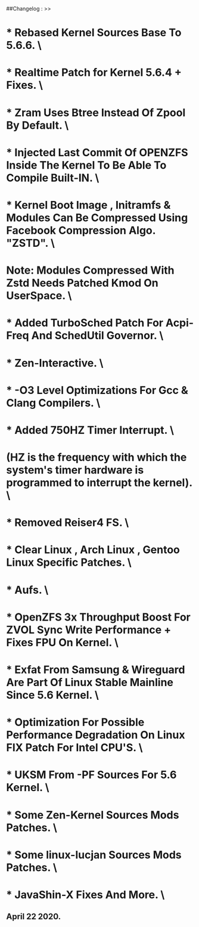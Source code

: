 ##Changelog : >> 

# * Rebased Kernel Sources Base To 5.6.6. \
# * Realtime Patch for Kernel 5.6.4 + Fixes. \
# * Zram Uses Btree Instead Of Zpool By Default. \
# * Injected Last Commit Of OPENZFS Inside The Kernel To Be Able To Compile Built-IN. \
# * Kernel Boot Image ,  Initramfs & Modules Can Be Compressed Using Facebook Compression Algo. "ZSTD". \ 
#   Note: Modules Compressed With Zstd Needs Patched Kmod On UserSpace. \
# * Added TurboSched Patch For Acpi-Freq And SchedUtil Governor. \
# * Zen-Interactive. \
# * -O3 Level Optimizations For Gcc & Clang Compilers. \
# * Added 750HZ Timer Interrupt. \
#   (HZ is the frequency with which the system's timer hardware is programmed to interrupt the kernel). \
# * Removed Reiser4 FS. \
# * Clear Linux , Arch Linux , Gentoo Linux Specific Patches. \
# * Aufs. \ 
# * OpenZFS 3x Throughput Boost For ZVOL Sync Write Performance + Fixes FPU On Kernel. \
# * Exfat From Samsung & Wireguard Are Part Of Linux Stable Mainline Since 5.6 Kernel. \
# * Optimization For Possible Performance Degradation On Linux FIX Patch For Intel CPU'S. \ 
# * UKSM From -PF Sources For 5.6 Kernel. \
# * Some Zen-Kernel Sources Mods Patches. \
# * Some linux-lucjan Sources Mods Patches. \
# * JavaShin-X Fixes And More. \



## April 22 2020.
